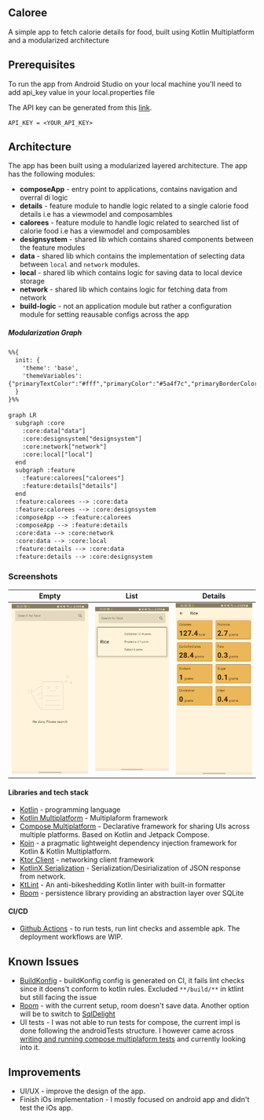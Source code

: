 ## Caloree
A simple app to fetch calorie details for food, built using Kotlin Multiplatform and a modularized architecture

## Prerequisites
To run the app from Android Studio on your local machine you'll need to add api_key value in your local.properties file

The API key can be generated from this [link](https://calorieninjas.com/api).
```
API_KEY = <YOUR_API_KEY>
```

## Architecture
The app has been built using a modularized layered architecture. The app has the following modules:
- **composeApp** - entry point to applications, contains navigation and overral di logic
- **details** - feature module to handle logic related to a single calorie food details i.e has a viewmodel and composambles
- **calorees** - feature module to handle logic related to searched list of calorie food i.e has a viewmodel and composambles
- **designsystem** - shared lib which contains shared components between the feature modules
- **data** - shared lib which contains the implementation of selecting data between `local` and `network` modules.
- **local** - shared lib which contains logic for saving data to local device storage
- **network** - shared lib which contains logic for fetching data from network
- **build-logic** - not an application module but rather a configuration module for setting reausable configs across the app

##### Modularization Graph
```mermaid
%%{
  init: {
    'theme': 'base',
    'themeVariables': {"primaryTextColor":"#fff","primaryColor":"#5a4f7c","primaryBorderColor":"#5a4f7c","lineColor":"#f5a623","tertiaryColor":"#40375c","fontSize":"12px"}
  }
}%%

graph LR
  subgraph :core
    :core:data["data"]
    :core:designsystem["designsystem"]
    :core:network["network"]
    :core:local["local"]
  end
  subgraph :feature
    :feature:calorees["calorees"]
    :feature:details["details"]
  end
  :feature:calorees --> :core:data
  :feature:calorees --> :core:designsystem
  :composeApp --> :feature:calorees
  :composeApp --> :feature:details
  :core:data --> :core:network
  :core:data --> :core:local
  :feature:details --> :core:data
  :feature:details --> :core:designsystem
```
### Screenshots
|                                    Empty                                    |                                    List                                    |                                    Details                                    |
|:-----------------------------------------------------------------------------:|:---------------------------------------------------------------------------:|:--------------------------------------------------------------------------:|
| <img src="screenshots/empty.png" width="200"> | <img src="screenshots/list.png" width="200"> | <img src="screenshots/details.png" width="200"> |

#### Libraries and tech stack
- [Kotlin](https://kotlinlang.org/) - programming language
- [Kotlin Multiplatform](https://www.jetbrains.com/kotlin-multiplatform/) - Multiplaform framework
- [Compose Multiplatform](https://www.jetbrains.com/lp/compose-multiplatform/) - Declarative framework for sharing UIs across multiple platforms. Based on Kotlin and Jetpack Compose.
- [Koin](https://github.com/google/hilt](https://insert-koin.io/)) - a pragmatic lightweight dependency injection framework for Kotlin & Kotlin Multiplatform.
- [Ktor Client](https://ktor.io/) - networking client framework
- [KotlinX Serialization](https://github.com/Kotlin/kotlinx.serialization) - Serialization/Desirialization of JSON response from network.
- [KtLint](https://github.com/pinterest/ktlint) - An anti-bikeshedding Kotlin linter with built-in formatter
- [Room](https://developer.android.com/kotlin/multiplatform/room) - persistence library providing an abstraction layer over SQLite
  
#### CI/CD
- [Github Actions](https://github.com/kibettheophilus/caloree/tree/master/.github/workflows) - to run tests, run lint checks and assemble apk. The deployment workflows are WIP.

## Known Issues
- [BuildKonfig](https://github.com/kibettheophilus/caloree/issues/29) - buildKonfig config is generated on CI, it fails lint checks since it doens't conform to kotlin rules. Excluded `**/build/**` in ktlint but still facing the issue
- [Room](https://github.com/kibettheophilus/caloree/issues/23) - with the current setup, room doesn't save data. Another option will be to switch to [SqlDelight](https://github.com/cashapp/sqldelight)
- UI tests - I was not able to run tests for compose, the current impl is done following the androidTests structure. I however came across [writing and running compose multiplaform tests](https://www.jetbrains.com/help/kotlin-multiplatform-dev/compose-test.html#writing-and-running-tests-with-compose-multiplatform) and currently looking into it.

## Improvements
- UI/UX - improve the design of the app.
- Finish iOs implementation -  I mostly focused on android app and didn't test the iOs app.
